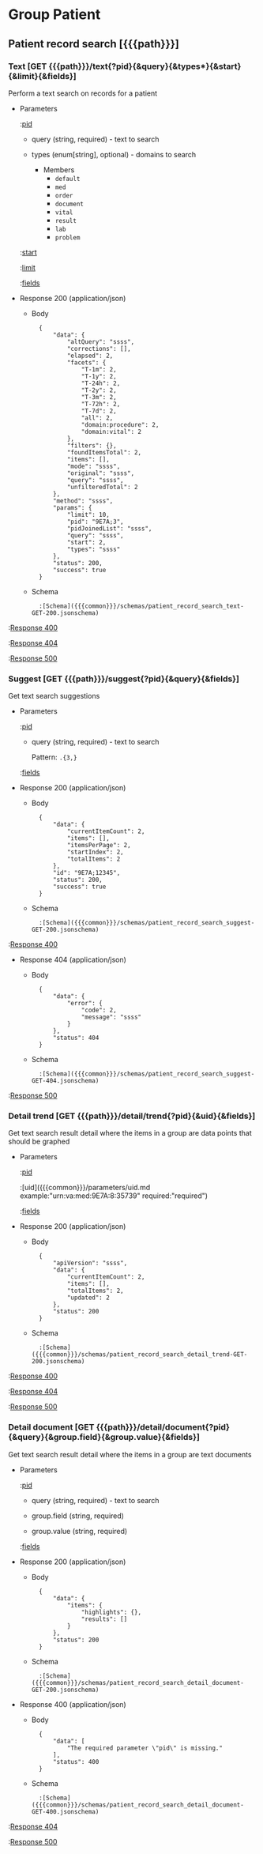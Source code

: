 # Group Patient

## Patient record search [{{{path}}}]

### Text [GET {{{path}}}/text{?pid}{&query}{&types*}{&start}{&limit}{&fields}]

Perform a text search on records for a patient

+ Parameters

    :[pid]({{{common}}}/parameters/pid.md)

    + query (string, required) - text to search

    + types (enum[string], optional) - domains to search

        + Members
            + `default`
            + `med`
            + `order`
            + `document`
            + `vital`
            + `result`
            + `lab`
            + `problem`

    :[start]({{{common}}}/parameters/start.md)

    :[limit]({{{common}}}/parameters/limit.md)

    :[fields]({{{common}}}/parameters/fields.md)


+ Response 200 (application/json)

    + Body

            {
                "data": {
                    "altQuery": "ssss",
                    "corrections": [],
                    "elapsed": 2,
                    "facets": {
                        "T-1m": 2,
                        "T-1y": 2,
                        "T-24h": 2,
                        "T-2y": 2,
                        "T-3m": 2,
                        "T-72h": 2,
                        "T-7d": 2,
                        "all": 2,
                        "domain:procedure": 2,
                        "domain:vital": 2
                    },
                    "filters": {},
                    "foundItemsTotal": 2,
                    "items": [],
                    "mode": "ssss",
                    "original": "ssss",
                    "query": "ssss",
                    "unfilteredTotal": 2
                },
                "method": "ssss",
                "params": {
                    "limit": 10,
                    "pid": "9E7A;3",
                    "pidJoinedList": "ssss",
                    "query": "ssss",
                    "start": 2,
                    "types": "ssss"
                },
                "status": 200,
                "success": true
            }

    + Schema

            :[Schema]({{{common}}}/schemas/patient_record_search_text-GET-200.jsonschema)

:[Response 400]({{{common}}}/responses/400.md)

:[Response 404]({{{common}}}/responses/404.md)

:[Response 500]({{{common}}}/responses/500.md)


### Suggest [GET {{{path}}}/suggest{?pid}{&query}{&fields}]

Get text search suggestions

+ Parameters

    :[pid]({{{common}}}/parameters/pid.md)

    + query (string, required) - text to search

        Pattern: `.{3,}`


    :[fields]({{{common}}}/parameters/fields.md)


+ Response 200 (application/json)

    + Body

            {
                "data": {
                    "currentItemCount": 2,
                    "items": [],
                    "itemsPerPage": 2,
                    "startIndex": 2,
                    "totalItems": 2
                },
                "id": "9E7A;12345",
                "status": 200,
                "success": true
            }

    + Schema

            :[Schema]({{{common}}}/schemas/patient_record_search_suggest-GET-200.jsonschema)

:[Response 400]({{{common}}}/responses/400.md)

+ Response 404 (application/json)

    + Body

            {
                "data": {
                    "error": {
                        "code": 2,
                        "message": "ssss"
                    }
                },
                "status": 404
            }

    + Schema

            :[Schema]({{{common}}}/schemas/patient_record_search_suggest-GET-404.jsonschema)

:[Response 500]({{{common}}}/responses/500.md)


### Detail trend [GET {{{path}}}/detail/trend{?pid}{&uid}{&fields}]

Get text search result detail where the items in a group are data points that should be graphed

+ Parameters

    :[pid]({{{common}}}/parameters/pid.md)

    :[uid]({{{common}}}/parameters/uid.md example:"urn:va:med:9E7A:8:35739" required:"required")

    :[fields]({{{common}}}/parameters/fields.md)


+ Response 200 (application/json)

    + Body

            {
                "apiVersion": "ssss",
                "data": {
                    "currentItemCount": 2,
                    "items": [],
                    "totalItems": 2,
                    "updated": 2
                },
                "status": 200
            }

    + Schema

            :[Schema]({{{common}}}/schemas/patient_record_search_detail_trend-GET-200.jsonschema)

:[Response 400]({{{common}}}/responses/400.md)

:[Response 404]({{{common}}}/responses/404.md)

:[Response 500]({{{common}}}/responses/500.md)


### Detail document [GET {{{path}}}/detail/document{?pid}{&query}{&group.field}{&group.value}{&fields}]

Get text search result detail where the items in a group are text documents

+ Parameters

    :[pid]({{{common}}}/parameters/pid.md)

    + query (string, required) - text to search

    + group.field (string, required)

    + group.value (string, required)

    :[fields]({{{common}}}/parameters/fields.md)


+ Response 200 (application/json)

    + Body

            {
                "data": {
                    "items": {
                        "highlights": {},
                        "results": []
                    }
                },
                "status": 200
            }

    + Schema

            :[Schema]({{{common}}}/schemas/patient_record_search_detail_document-GET-200.jsonschema)

+ Response 400 (application/json)

    + Body

            {
                "data": [
                    "The required parameter \"pid\" is missing."
                ],
                "status": 400
            }

    + Schema

            :[Schema]({{{common}}}/schemas/patient_record_search_detail_document-GET-400.jsonschema)

:[Response 404]({{{common}}}/responses/404.md)

:[Response 500]({{{common}}}/responses/500.md)

